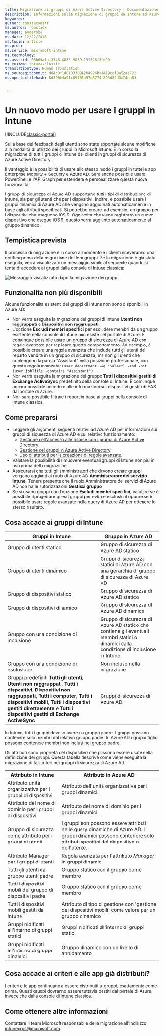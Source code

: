 ```yaml
---
title: Migrazione ai gruppi di Azure Active Directory | Documentazione Microsoft
description: Informazioni sulla migrazione di gruppi da Intune ad Azure AD
keywords: 
author: robstackmsft
ms.author: robstack
manager: angerobe
ms.date: 12/22/2016
ms.topic: article
ms.prod: 
ms.service: microsoft-intune
ms.technology: 
ms.assetid: 03b69afa-3548-4033-9039-191528f3fd99
ms.custom: intune-classic
translationtype: Human Translation
ms.sourcegitcommit: dd4c8f1d810338912b4926be8419ccf9a52ae722
ms.openlocfilehash: 8d3900da91c89700b97d8774f893d82d3a74ea83


---
```


# <a name="a-new-way-of-using-groups-in-intune"></a>Un nuovo modo per usare i gruppi in Intune

[!INCLUDE[classic-portal](../includes/classic-portal.md)]

Sulla base del feedback degli utenti sono state apportate alcune modifiche alla modalità di utilizzo dei gruppi in Microsoft Intune.
È in corso la migrazione di tutti i gruppi di Intune dei clienti in gruppi di sicurezza di Azure Active Directory.

Il vantaggio è la possibilità di usare allo stesso modo i gruppi in tutte le app Enterprise Mobility + Security e Azure AD. Sarà anche possibile usare PowerShell e l'API Graph per estendere e personalizzare questa nuova funzionalità.

I gruppi di sicurezza di Azure AD supportano tutti i tipi di distribuzione di Intune, sia per gli utenti che per i dispositivi. Inoltre, è possibile usare i gruppi dinamici di Azure AD che vengono aggiornati automaticamente in base agli attributi specificati. Si potrebbe creare, ad esempio, un gruppo per i dispositivi che eseguono iOS 9. Ogni volta che viene registrato un nuovo dispositivo che esegue iOS 9, questo verrà aggiunto automaticamente al gruppo dinamico.

## <a name="when-is-this-happening"></a>Tempistica prevista

Il processo di migrazione è in corso al momento e i clienti riceveranno una notifica prima della migrazione dei loro gruppi.
Se la migrazione è già stata eseguita, verrà visualizzato un messaggio simile al seguente quando si tenta di accedere ai gruppi dalla console di Intune classica:

![Messaggio visualizzato dopo la migrazione dei gruppi.](http://i.imgur.com/72KRaXj.png)

## <a name="what-wont-be-available"></a>Funzionalità non più disponibili

Alcune funzionalità esistenti dei gruppi di Intune non sono disponibili in Azure AD:

- Non verrà eseguita la migrazione dei gruppi di Intune **Utenti non raggruppati** e **Dispositivi non raggruppati**.
- L'opzione **Escludi membri specifici** per escludere membri da un gruppo esistente nella console di Intune non esiste nel portale di Azure. È comunque possibile usare un gruppo di sicurezza di Azure AD con regole avanzate per replicare questo comportamento. Ad esempio, è possibile creare una regola avanzata che include tutti gli utenti del reparto vendite in un gruppo di sicurezza, ma non gli utenti che contengono la parola "Assistant" nella posizione professionale, con questa regola avanzata: `(user.department -eq "Sales") -and -not (user.jobTitle -contains "Assistant")`.
- Non verrà eseguita la migrazione del gruppo **Tutti i dispositivi gestiti di Exchange ActiveSync** predefinito della console di Intune. È comunque ancora possibile accedere alle informazioni sui dispositivi gestiti di EAS dal portale di Azure.
- Non sarà possibile filtrare i report in base ai gruppi nella console di Intune classica.
<!--- - Custom group targeting of notification rules will not be available. ROB I took this out as I couldn't replicate the behavior. --->

## <a name="how-to-get-ready"></a>Come prepararsi

- Leggere gli argomenti seguenti relativi ad Azure AD per informazioni sui gruppi di sicurezza di Azure AD e sul relativo funzionamento:
    -  [Gestione dell'accesso alle risorse con i gruppi di Azure Active Directory](https://azure.microsoft.com/en-us/documentation/articles/active-directory-manage-groups/).
    -  [Gestione dei gruppi in Azure Active Directory](https://azure.microsoft.com/en-us/documentation/articles/active-directory-accessmanagement-manage-groups/).
    -  [Uso di attributi per la creazione di regole avanzate](https://azure.microsoft.com/en-us/documentation/articles/active-directory-accessmanagement-groups-with-advanced-rules/).
- Valutare la possibilità di rimuovere eventuali gruppi di Intune non più in uso prima della migrazione.
-  Assicurarsi che tutti gli amministratori che devono creare gruppi vengano aggiunti al ruolo di Azure AD **Amministratore del servizio Intune**. Tenere presente che il ruolo Amministratore dei servizi di Azure AD non ha le autorizzazioni **Gestisci gruppo**.
-  Se si usano gruppi con l'opzione **Escludi membri specifici**, valutare se è possibile riprogettare questi gruppi per evitare esclusioni oppure se è possibile usare regole avanzate nella query di Azure AD per ottenere lo stesso risultato.


## <a name="what-happens-to-intune-groups"></a>Cosa accade ai gruppi di Intune

| Gruppi in Intune|Gruppo in Azure AD|
|-----------------------------------------------------------------------|-------------------------------------------------------------|
|Gruppo di utenti statico|Gruppo di sicurezza di Azure AD statico|
|Gruppo di utenti dinamico|Gruppi di sicurezza statici di Azure AD con una gerarchia di gruppo di sicurezza di Azure AD|
|Gruppo di dispositivi statico|Gruppo di sicurezza di Azure AD statico|
|Gruppo di dispositivi dinamico|Gruppo di sicurezza di Azure AD dinamico|
|Gruppo con una condizione di inclusione|Gruppo di sicurezza di Azure AD statico che contiene gli eventuali membri statici o dinamici dalla condizione di inclusione in Intune.|
|Gruppo con una condizione di esclusione|Non incluso nella migrazione|
|Gruppi predefiniti **Tutti gli utenti**, **Utenti non raggruppati**, **Tutti i dispositivi**, **Dispositivi non raggruppati**, **Tutti i computer**, **Tutti i dispositivi mobili**, **Tutti i dispositivi gestiti direttamente** e **Tutti i dispositivi gestiti di Exchange ActiveSync**|Gruppi di sicurezza di Azure AD.|

In Intune, tutti i gruppi devono avere un gruppo padre. I gruppi possono contenere solo membri dal relativo gruppo padre. In Azure AD i gruppi figlio possono contenere membri non inclusi nel gruppo padre.

Gli attributi sono proprietà del dispositivo che possono essere usate nella definizione dei gruppi. Questa tabella descrive come viene eseguita la migrazione di tali criteri nei gruppi di sicurezza di Azure AD.

| Attributo in Intune|Attributo in Azure AD|
|-----------------------------------------------------------------------|-------------------------------------------------------------|
|Attributo unità organizzativa per i gruppi di dispositivi|Attributo dell'unità organizzativa per i gruppi dinamici.|
|Attributo del nome di dominio per i gruppi di dispositivi|Attributo del nome di dominio per i gruppi dinamici.|
|Gruppo di sicurezza come attributo per i gruppi di utenti|I gruppi non possono essere attributi nelle query dinamiche di Azure AD. I gruppi dinamici possono contenere solo attributi specifici del dispositivo o dell'utente.|
|Attributo Manager per i gruppi di utenti|Regola avanzata per l'attributo *Manager* in gruppi dinamici|
|Tutti gli utenti dal gruppo utenti padre|Gruppo statico con il gruppo come membro|
|Tutti i dispositivi mobili del gruppo di dispositivi padre|Gruppo statico con il gruppo come membro|
|Tutti i dispositivi mobili gestiti da Intune|Attributo di tipo di gestione con 'gestione dei dispositivi mobili' come valore per un gruppo dinamico|
|Gruppi nidificati all'interno di gruppi statici |Gruppi nidificati all'interno di gruppi statici|
|Gruppi nidificati all'interno di gruppi dinamici|Gruppo dinamico con un livello di annidamento|

## <a name="what-happens-to-policies-and-apps-youve-already-deployed"></a>Cosa accade ai criteri e alle app già distribuiti?

I criteri e le app continuano a essere distribuiti ai gruppi, esattamente come prima. Questi gruppi dovranno essere tuttavia gestiti dal portale di Azure, invece che dalla console di Intune classica.


## <a name="how-to-get-more-information"></a>Come ottenere altre informazioni

Contattare il team Microsoft responsabile della migrazione all'indirizzo [intunegrps@microsoft.com](mailto:intunegrps@microsoft.com).    
     




<!--HONumber=Dec16_HO4-->


